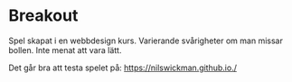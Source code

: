 # Breakout
Spel skapat i en webbdesign kurs. Varierande svårigheter om man missar bollen. Inte menat att vara lätt.

Det går bra att testa spelet på: https://nilswickman.github.io./
